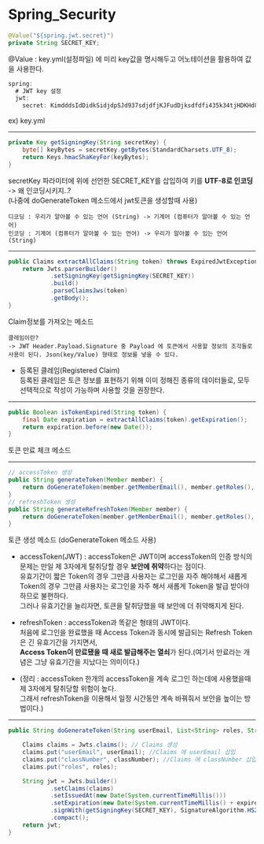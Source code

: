 # Spring_Security

```java
@Value("${spring.jwt.secret}")
private String SECRET_KEY;
```
@Value : key.yml(설정파일) 에 미리 key값을 명시해두고 어노테이션을 활용하여 값을 사용한다.

```java
spring:
  # JWT key 설정
  jwt:
    secret: KimdddsIdDidkSidjdpSJd937sdjdfjKJFudDjksdfdfi435k34tjHDKHd8iudsfFHkf8D8fKF9FDkl43ewlsdaf8dsafjk23KDF99dfF8fd6FDjDFasdfkkweqrk89DFuhsdfklsdaf98sdf98FDS89dfsjkHJK98DS98KFHD
```
ex) key.yml

---
```java
private Key getSigningKey(String secretKey) {
    byte[] keyBytes = secretKey.getBytes(StandardCharsets.UTF_8);
    return Keys.hmacShaKeyFor(keyBytes);
}
```
secretKey 파라미터에 위에 선언한 SECRET_KEY를 삽입하여 키를 **UTF-8로 인코딩** -> 왜 인코딩시키지..?   
(나중에 doGenerateToken 메소드에서 jwt토큰을 생성할때 사용)

```
디코딩 : 우리가 알아볼 수 있는 언어 (String) -> 기계어 (컴퓨터가 알아볼 수 있는 언어)   
인코딩 : 기계어 (컴퓨터가 알아볼 수 있는 언어) -> 우리가 알아볼 수 있는 언어 (String)
```

---

```java
public Claims extractAllClaims(String token) throws ExpiredJwtException {
    return Jwts.parserBuilder()
            .setSigningKey(getSigningKey(SECRET_KEY))
            .build()
            .parseClaimsJws(token)
            .getBody();
}
```
Claim정보를 가져오는 메소드
```
클레임이란?
-> JWT Header.Payload.Signature 중 Payload 에 토큰에서 사용할 정보의 조각들로 사용이 된다. Json(key/Value) 형태로 정보를 넣을 수 있다.
```
- 등록된 클레임(Registered Claim)   
등록된 클레임은 토큰 정보를 표현하기 위해 이미 정해진 종류의 데이터들로, 모두 선택적으로 작성이 가능하며 사용할 것을 권장한다.

---

```java
public Boolean isTokenExpired(String token) {
    final Date expiration = extractAllClaims(token).getExpiration();
    return expiration.before(new Date());
}
```
토큰 만료 체크 메소드

---

```java
// accessToken 생성
public String generateToken(Member member) {
    return doGenerateToken(member.getMemberEmail(), member.getRoles(), member.getMemberClassNumber(), TOKEN_VALIDATION_SECOND);
}
// refreshToken 생성
public String generateRefreshToken(Member member) {
    return doGenerateToken(member.getMemberEmail(), member.getRoles(), member.getMemberClassNumber(), REFRESH_TOKEN_VALIDATION_SECOND);
}
```
토큰 생성 메소드 (doGenerateToken 메소드 사용) 
- accessToken(JWT) : accessToken은 JWT이며 accessToken의 인증 방식의 문제는 만일 제 3자에게 탈취당할 경우 **보안에 취약**하다는 점이다.   
유효기간이 짧은 Token의 경우 그만큼 사용자는 로그인을 자주 해야해서 새롭게 Token의 경우 그만큼 사용자는 로그인을 자주 해서 새롭게 Token을 발급 받아야 하므로 불편하다.   
그러나 유효기간을 늘리자면, 토큰을 탈취당했을 때 보안에 더 취약해지게 된다.

- refreshToken : accessToken과 똑같은 형태의 JWT이다.    
처음에 로그인을 완료했을 때 Access Token과 동시에 발급되는 Refresh Token은 긴 유효기간을 가지면서,   
**Access Token이 만료됐을 때 새로 발급해주는 열쇠**가 된다.(여기서 만료라는 개념은 그냥 유효기간을 지났다는 의미이다.)

- (정리 : accessToken 한개의 accessToken을 계속 로그인 하는데에 사용했을때 제 3자에게 탈취당할 위험이 높다.   
그래서 refreshToken을 이용해서 일정 시간동안 계속 바꿔줘서 보안을 높이는 방법이다.)

---

```java
public String doGenerateToken(String userEmail, List<String> roles, String classNumber, long expireTime) {

    Claims claims = Jwts.claims(); // Claims 생성
    claims.put("userEmail", userEmail); //Claims 에 userEmail 삽입
    claims.put("classNumber", classNumber); //Claims 에 classNumber 삽입
    claims.put("roles", roles);

    String jwt = Jwts.builder()
            .setClaims(claims)
            .setIssuedAt(new Date(System.currentTimeMillis()))
            .setExpiration(new Date(System.currentTimeMillis() + expireTime))
            .signWith(getSigningKey(SECRET_KEY), SignatureAlgorithm.HS256)
            .compact();
    return jwt;
}
```